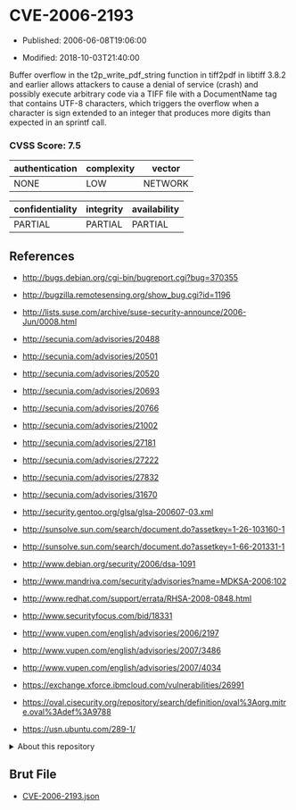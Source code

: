# CVE-2006-2193

- Published: 2006-06-08T19:06:00

- Modified: 2018-10-03T21:40:00

Buffer overflow in the t2p_write_pdf_string function in tiff2pdf in libtiff 3.8.2 and earlier allows attackers to cause a denial of service (crash) and possibly execute arbitrary code via a TIFF file with a DocumentName tag that contains UTF-8 characters, which triggers the overflow when a character is sign extended to an integer that produces more digits than expected in an sprintf call.

### CVSS Score: **7.5**

| authentication | complexity | vector |
| --- | --- | --- |
| NONE | LOW | NETWORK |

| confidentiality | integrity | availability |
| --- | --- | --- |
| PARTIAL | PARTIAL | PARTIAL |

## References

* http://bugs.debian.org/cgi-bin/bugreport.cgi?bug=370355

* http://bugzilla.remotesensing.org/show_bug.cgi?id=1196

* http://lists.suse.com/archive/suse-security-announce/2006-Jun/0008.html

* http://secunia.com/advisories/20488

* http://secunia.com/advisories/20501

* http://secunia.com/advisories/20520

* http://secunia.com/advisories/20693

* http://secunia.com/advisories/20766

* http://secunia.com/advisories/21002

* http://secunia.com/advisories/27181

* http://secunia.com/advisories/27222

* http://secunia.com/advisories/27832

* http://secunia.com/advisories/31670

* http://security.gentoo.org/glsa/glsa-200607-03.xml

* http://sunsolve.sun.com/search/document.do?assetkey=1-26-103160-1

* http://sunsolve.sun.com/search/document.do?assetkey=1-66-201331-1

* http://www.debian.org/security/2006/dsa-1091

* http://www.mandriva.com/security/advisories?name=MDKSA-2006:102

* http://www.redhat.com/support/errata/RHSA-2008-0848.html

* http://www.securityfocus.com/bid/18331

* http://www.vupen.com/english/advisories/2006/2197

* http://www.vupen.com/english/advisories/2007/3486

* http://www.vupen.com/english/advisories/2007/4034

* https://exchange.xforce.ibmcloud.com/vulnerabilities/26991

* https://oval.cisecurity.org/repository/search/definition/oval%3Aorg.mitre.oval%3Adef%3A9788

* https://usn.ubuntu.com/289-1/

<details>
<summary>About this repository</summary> 

  This repository is part of the project [Live Hack CVE](https://github.com/Live-Hack-CVE). Main website can be found [www.live-hack.org](https://www.live-hack.org) 
  
  Made by [Sn0wAlice](https://github.com/Sn0wAlice) for the people that care about security and need to have a feed of the latest CVEs. Hope you enjoy it, don't forget to star the repo and follow me on [Twitter](https://twitter.com/Sn0wAlice) and [Github](https://github.com/Sn0wAlice). And that is my [personnal website](https://www.alice-snow.me/)

  - [Home Page](https://github.com/Live-Hack-CVE)
  - [Framework](https://github.com/Live-Hack-CVE/cve-framework)
  - [CVE database](https://github.com/Live-Hack-CVE/full_database)
  - [Changelog](https://github.com/Live-Hack-CVE/Changelog)
</details>

## Brut File

* [CVE-2006-2193.json](https://raw.githubusercontent.com/Live-Hack-CVE/full_database/main/cves/2006/CVE-2006-2193.json)

